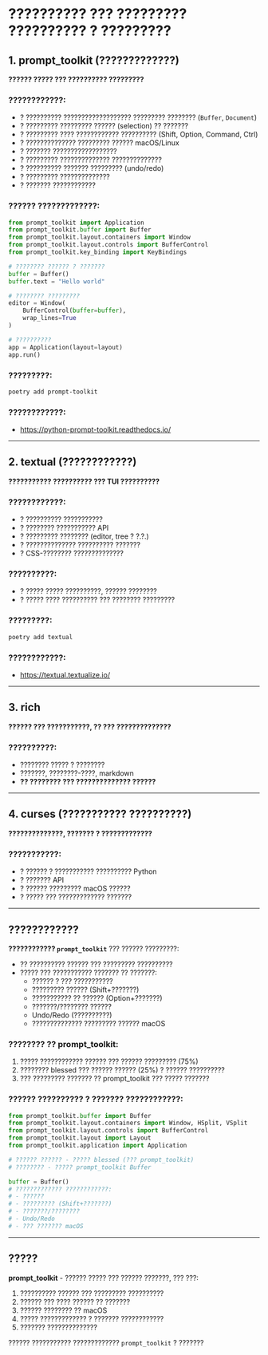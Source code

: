 # ?????????? ??? ????????? ?????????? ? ?????????

## 1. prompt_toolkit (?????????????)

**?????? ????? ??? ?????????? ?????????**

### ????????????:
- ? ?????????? ??????????????????? ????????? ???????? (`Buffer`, `Document`)
- ? ????????? ????????? ?????? (selection) ?? ???????
- ? ????????? ???? ???????????? ?????????? (Shift, Option, Command, Ctrl)
- ? ?????????????? ????????? ?????? macOS/Linux
- ? ??????? ??????????????????
- ? ????????? ?????????????? ??????????????
- ? ?????????? ??????? ????????? (undo/redo)
- ? ????????? ??????????????
- ? ??????? ????????????

### ?????? ?????????????:

```python
from prompt_toolkit import Application
from prompt_toolkit.buffer import Buffer
from prompt_toolkit.layout.containers import Window
from prompt_toolkit.layout.controls import BufferControl
from prompt_toolkit.key_binding import KeyBindings

# ???????? ?????? ? ???????
buffer = Buffer()
buffer.text = "Hello world"

# ???????? ?????????
editor = Window(
    BufferControl(buffer=buffer),
    wrap_lines=True
)

# ??????????
app = Application(layout=layout)
app.run()
```

### ?????????:
```bash
poetry add prompt-toolkit
```

### ????????????:
- https://python-prompt-toolkit.readthedocs.io/

---

## 2. textual (????????????)

**??????????? ?????????? ??? TUI ??????????**

### ????????????:
- ? ?????????? ???????????
- ? ???????? ??????????? API
- ? ????????? ???????? (editor, tree ? ?.?.)
- ? ?????????????? ?????????? ???????
- ? CSS-???????? ??????????????

### ??????????:
- ? ????? ????? ??????????, ?????? ????????
- ? ????? ???? ?????????? ??? ???????? ?????????

### ?????????:
```bash
poetry add textual
```

### ????????????:
- https://textual.textualize.io/

---

## 3. rich

**?????? ??? ???????????, ?? ??? ??????????????**

### ??????????:
- ???????? ????? ? ????????
- ???????, ????????-????, markdown
- **?? ???????? ??? ?????????????? ??????**

---

## 4. curses (??????????? ??????????)

**??????????????, ??????? ? ?????????????**

### ???????????:
- ? ?????? ? ??????????? ?????????? Python
- ? ??????? API
- ? ?????? ????????? macOS ??????
- ? ????? ??? ????????????? ???????

---

## ????????????

**???????????? `prompt_toolkit`** ??? ?????? ?????????:
- ?? ?????????? ?????? ??? ????????? ??????????
- ????? ??? ??????????? ??????? ?? ???????:
  - ?????? ? ??? ???????????
  - ????????? ?????? (Shift+???????)
  - ??????????? ?? ?????? (Option+???????)
  - ???????/???????? ??????
  - Undo/Redo (??????????)
  - ?????????????? ????????? ?????? macOS

### ???????? ?? prompt_toolkit:

1. ????? ???????????? ?????? ??? ?????? ????????? (75%)
2. ???????? blessed ??? ?????? ?????? (25%) ? ?????? ??????????
3. ??? ????????? ??????? ?? prompt_toolkit ??? ????? ???????

### ?????? ?????????? ? ??????? ????????????:

```python
from prompt_toolkit.buffer import Buffer
from prompt_toolkit.layout.containers import Window, HSplit, VSplit
from prompt_toolkit.layout.controls import BufferControl
from prompt_toolkit.layout import Layout
from prompt_toolkit.application import Application

# ?????? ?????? - ????? blessed (??? prompt_toolkit)
# ???????? - ????? prompt_toolkit Buffer

buffer = Buffer()
# ????????????? ????????????:
# - ??????
# - ????????? (Shift+???????)
# - ???????/????????
# - Undo/Redo
# - ??? ??????? macOS
```

---

## ?????

**prompt_toolkit** - ?????? ????? ??? ?????? ???????, ??? ???:
1. ?????????? ?????? ??? ????????? ??????????
2. ?????? ??? ???? ?????? ?? ???????
3. ?????? ???????? ?? macOS
4. ????? ????????????? ? ??????? ????????????
5. ??????? ??????????????

?????? ??????????? ????????????? `prompt_toolkit` ? ???????
